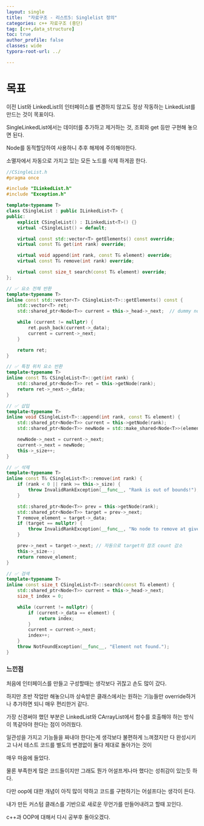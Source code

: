 ```yaml
---
layout: single
title:  "자료구조 - 리스트5: Singlelist 정의"
categories: c++ 자료구조 (중단)
tag: [c++,data_structure]
toc: true
author_profile: false
classes: wide
typora-root-url: ../

---
```


# 목표

이전 List와 LinkedList의 인터페이스를 변경하지 않고도 정상 작동하는 LinkedList를 만드는 것이 목표이다.

SingleLinkedList에서는 데이터를 추가하고 제거하는 것, 조회와 get 등만 구현해 놓으면 된다.

Node를 동적할당하여 사용하니 추후 해제에 주의해야한다.

소멸자에서 자동으로 가지고 있는 모든 노드를 삭제 하게끔 한다.



```c++
//CSingleList.h
#pragma once

#include "ILinkedList.h"
#include "Exception.h"

template<typename T>
class CSingleList : public ILinkedList<T> {
public:
	explicit CSingleList() : ILinkedList<T>() {}
	virtual ~CSingleList() = default;

	virtual const std::vector<T> getElements() const override;
	virtual const T& get(int rank) override;

	virtual void append(int rank, const T& element) override;
	virtual const T& remove(int rank) override;

	virtual const size_t search(const T& element) override;
};

// ✅ 요소 전체 반환
template<typename T>
inline const std::vector<T> CSingleList<T>::getElements() const {
	std::vector<T> ret;
	std::shared_ptr<Node<T>> current = this->_head->_next;  // dummy node 이후부터

	while (current != nullptr) {
		ret.push_back(current->_data);
		current = current->_next;
	}

	return ret;
}

// ✅ 특정 위치 요소 반환
template<typename T>
inline const T& CSingleList<T>::get(int rank) {
	std::shared_ptr<Node<T>> ret = this->getNode(rank);
	return ret->_next->_data;
}

// ✅ 삽입
template<typename T>
inline void CSingleList<T>::append(int rank, const T& element) {
	std::shared_ptr<Node<T>> current = this->getNode(rank);
	std::shared_ptr<Node<T>> newNode = std::make_shared<Node<T>>(element);

	newNode->_next = current->_next;
	current->_next = newNode;
	this->_size++;
}

// ✅ 삭제
template<typename T>
inline const T& CSingleList<T>::remove(int rank) {
	if (rank < 0 || rank >= this->_size) {
		throw InvalidRankException(__func__, "Rank is out of bounds!");
	}

	std::shared_ptr<Node<T>> prev = this->getNode(rank);
	std::shared_ptr<Node<T>> target = prev->_next;
	T remove_element = target->_data;
	if (target == nullptr) {
		throw InvalidRankException(__func__, "No node to remove at given rank.");
	}

	prev->_next = target->_next; // 자동으로 target의 참조 count 감소
	this->_size--;
	return remove_element;
}

// ✅ 검색
template<typename T>
inline const size_t CSingleList<T>::search(const T& element) {
	std::shared_ptr<Node<T>> current = this->_head->_next;
	size_t index = 0;

	while (current != nullptr) {
		if (current->_data == element) {
			return index;
		}
		current = current->_next;
		index++;
	}
	throw NotFoundException(__func__, "Element not found.");
}

```



### 느낀점

처음에 인터페이스를 만들고 구성할때는 생각보다 귀찮고 손도 많이 갔다.

하지만 초반 작업만 해놓으니까 상속받은 클래스에서는 원하는 기능들만 override하거나 추가하면 되니 매우 편리한거 같다.

가장 신경써야 했던 부분은 LinkedList와 CArrayList에서 함수를 호출해야 하는 방식이 똑같아야 한다는 점이 어려웠다.

일관성을 가지고 기능들을 짜내야 한다는게 생각보다 불편하게 느껴졌지만 다 완성시키고 나서 테스트 코드를 별도의 변경없이 둘다 제대로 돌아가는 것이

매우 마음에 들었다.



물론 부족한게 많은 코드들이지만 그래도 뭔가 어설프게나마 했다는 성취감이 있는듯 하다.

다만 oop에 대한 개념이 아직 많이 약하고 코드를 구현하기는 어설프다는 생각이 든다.

내가 만든 커스텀 클래스를 기반으로 새로운 무언가를 만들어내려고 할때 꼬인다.



c++과 OOP에 대해서 다시 공부후 돌아오겠다.